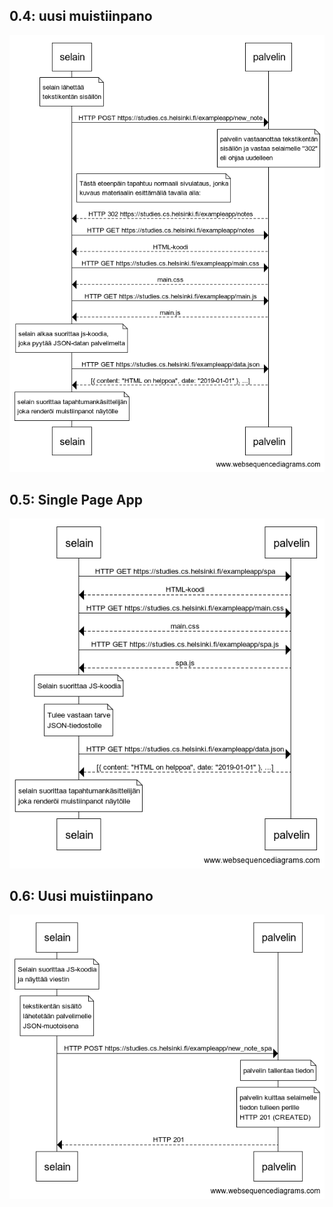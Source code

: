 0.4: uusi muistiinpano
---
![Kaaviokuva 1](/osa0/0-4.png)

0.5: Single Page App
---
![Kaaviokuva 2](/osa0/0-5.png)

0.6: Uusi muistiinpano
---
![Kaaviokuva 3](/osa0/0-6.png)
